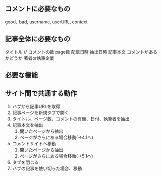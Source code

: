 ## コメントに必要なもの
good､ bad, username, userURL, context

## 記事全体に必要なもの
タイトル
// コメントの数
page数
配信日時
抽出日時
記事本文
コメントがあるかどうか
著者or執筆企業

## 必要な機能

## サイト間で共通する動作
1. ハブから記事URLを取得
2. 記事ページを新規タブで開く
3. タイトル、ページ数、コメントの有無、日付、執筆者を抽出
4. 記事本文を抽出
    1. 開いたページから抽出
    2. ページがさらにある場合移動(→4.1へ)
5. コメントサイトへ移動
    1. 開いたページから抽出
    2. ページがさらにある場合移動(→5.1へ)
6. タブを閉じる
7. ハブの記事を使い切った場合、移動

